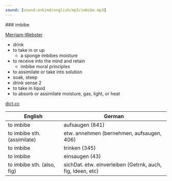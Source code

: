 ```yaml
---
sound: [sound:ankimd/english/mp3/imbibe.mp3]
---
```


\### imbibe

[Merriam-Webster](https://www.merriam-webster.com/dictionary/imbibe)

- drink
- to take in or up
    - a sponge imbibes moisture
- to receive into the mind and retain
    - imbibe moral principles
- to assimilate or take into solution
- soak, steep
- drink sense 2
- to take in liquid
- to absorb or assimilate moisture, gas, light, or heat

[dict.cc](https://www.dict.cc/imbibe)

| English        | German       |
| -------------- | ------------ |
| to imbibe | aufsaugen (841) |
| to imbibe sth. (assimilate) | etw. annehmen (bernehmen, aufsaugen, 406) |
| to imbibe | trinken (345) |
| to imbibe | einsaugen (43) |
| to imbibe sth. (also, fig) | sichDat. etw. einverleiben (Getrnk, auch, fig, Ideen, etc) |
